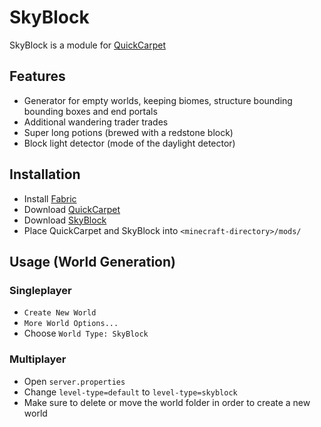 # SkyBlock

SkyBlock is a module for [QuickCarpet](https://github.com/DeadlyMC/QuickCarpet114)

## Features
- Generator for empty worlds, keeping biomes, structure bounding bounding boxes and end portals
- Additional wandering trader trades
- Super long potions (brewed with a redstone block)
- Block light detector (mode of the daylight detector)

## Installation
- Install [Fabric](https://fabricmc.net/use)
- Download [QuickCarpet](https://github.com/DeadlyMC/QuickCarpet114/releases)
- Download [SkyBlock](https://github.com/skyrising/skyblock/releases)
- Place QuickCarpet and SkyBlock into `<minecraft-directory>/mods/`

## Usage (World Generation)
### Singleplayer
- `Create New World`
- `More World Options...`
- Choose `World Type: SkyBlock`

### Multiplayer
- Open `server.properties`
- Change `level-type=default` to `level-type=skyblock`
- Make sure to delete or move the world folder in order to create a new world